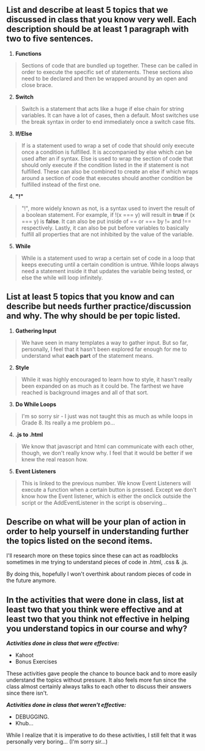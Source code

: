 ## List and describe at least 5 topics that we discussed in class that you know very well. Each description should be at least 1 paragraph with two to five sentences.
1. **Functions**
> Sections of code that are bundled up together. These can be called in order to execute the specific set of statements. These sections also need to be declared and then be wrapped around by an open and close brace.
2. **Switch**
> Switch is a statement that acts like a huge if else chain for string variables. It can have a lot of cases, then a default. Most switches use the break syntax in order to end immediately once a switch case fits.
3. **If/Else**
> If is a statement used to wrap a set of code that should only execute once a condition is fulfilled. It is accompanied by else which can be used after an if syntax. Else is used to wrap the section of code that should only execute if the condition listed in the if statement is not fulfilled. These can also be combined to create an else if which wraps around a section of code that executes should another condition be fulfilled instead of the first one.
4. **"!"** 
> "!", more widely known as not, is a syntax used to invert the result of a boolean statement. For example, if !(x === y) will result in **true** if (x === y) is **false**. It can also be put inside of == or === by != and !== respectively. Lastly, it can also be put before variables to basically fulfill all properties that are not inhibited by the value of the variable.
5. **While**
> While is a statement used to wrap a certain set of code in a loop that keeps executing until a certain condition is untrue. While loops always need a statement inside it that updates the variable being tested, or else the while will loop infinitely.

## List at least 5 topics that you know and can describe but needs further practice/discussion and why.  The why should be per topic listed.
1. **Gathering Input**
> We have seen in many templates a way to gather input. But so far, personally, I feel that it hasn't been explored far enough for me to understand what **each part** of the statement means.
2. **Style**
> While it was highly encouraged to learn how to style, it hasn't really been expanded on as much as it could be. The farthest we have reached is background images and all of that sort.
3. **Do While Loops**
> I'm so sorry sir - I just was not taught this as much as while loops in Grade 8. Its really a me problem po...
4. **.js to .html**
> We know that javascript and html can communicate with each other, though, we don't really know why. I feel that it would be better if we knew the real reason how.
5. **Event Listeners**
> This is linked to the previous number. We know Event Listeners will execute a function when a certain button is pressed. Except we don't know how the Event listener, which is either the onclick outside the script or the AddEventListener in the script is observing...

## Describe on what will be your plan of action in order to help yourself in understanding further the topics listed on the second items.
I'll research more on these topics since these can act as roadblocks sometimes in me trying to understand pieces of code in .html, .css & .js.

By doing this, hopefully I won't overthink about random pieces of code in the future anymore. 

## In the activities that were done in class, list at least two that you think were effective and at least two that you think not effective in helping you understand topics in our course and why?

***Activities done in class that were effective:***
* Kahoot
* Bonus Exercises

These activities gave people the chance to bounce back and to more easily understand the topics without pressure. It also feels more fun since the class almost certainly always talks to each other to discuss their answers since there isn't.

***Activities done in class that weren't effective:***
* DEBUGGING.
* Khub...

While I realize that it is imperative to do these activities, I still felt that it was personally very boring... (I'm sorry sir...)
